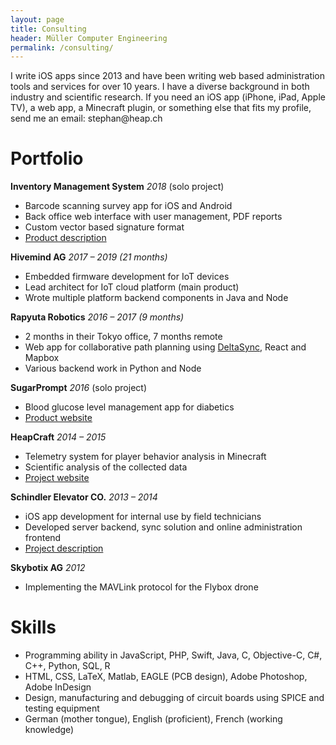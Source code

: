 ```yaml
---
layout: page
title: Consulting
header: Müller Computer Engineering
permalink: /consulting/
---
```


I write iOS apps since 2013 and have been writing web based administration tools and services for over 10 years. I have a diverse background in both industry and scientific research. If you need an iOS app (iPhone, iPad, Apple TV), a web app, a Minecraft plugin, or something else that fits my profile, send me an email: stephan<span class="nospam">@</span>heap.ch

# Portfolio

**Inventory Management System** *2018* (solo project)

* Barcode scanning survey app for iOS and Android
* Back office web interface with user management, PDF reports
* Custom vector based signature format
* [Product description](http://tmp.heap.ch/vaillant/)

**Hivemind AG** *2017 – 2019 (21 months)*

* Embedded firmware development for IoT devices
* Lead architect for IoT cloud platform (main product)
* Wrote multiple platform backend components in Java and Node

**Rapyuta Robotics** *2016 – 2017 (9 months)*

* 2 months in their Tokyo office, 7 months remote
* Web app for collaborative path planning using [DeltaSync](http://heap.ch/blog/2017/03/14/deltapatch/), React and Mapbox
* Various backend work in Python and Node

**SugarPrompt** *2016* (solo project)

* Blood glucose level management app for diabetics
* [Product website](http://sugarprompt.heap.ch/)

**HeapCraft** *2014 – 2015*

* Telemetry system for player behavior analysis in Minecraft
* Scientific analysis of the collected data
* [Project website](http://heapcraft.net/)

**Schindler Elevator CO.** *2013 – 2014*

* iOS app development for internal use by field technicians
* Developed server backend, sync solution and online administration frontend
* [Project description](http://tmp.heap.ch/schindler/)

**Skybotix AG** *2012*

* Implementing the MAVLink protocol for the Flybox drone

# Skills

* Programming ability in JavaScript, PHP, Swift, Java, C, Objective-C, C#, C++, Python, SQL, R
* HTML, CSS, LaTeX, Matlab, EAGLE (PCB design), Adobe Photoshop, Adobe InDesign
* Design, manufacturing and debugging of circuit boards using SPICE and testing equipment
* German (mother tongue), English (proficient), French (working knowledge)
